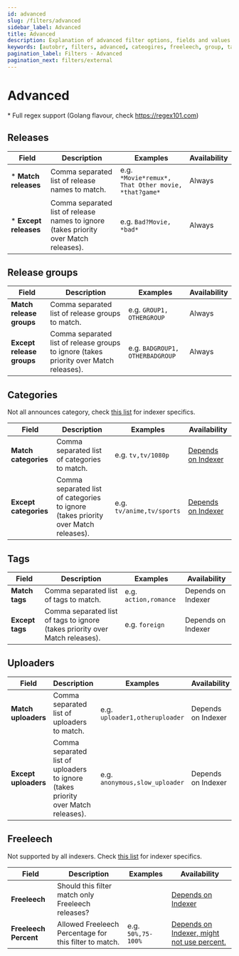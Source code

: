 ```yaml
---
id: advanced
slug: /filters/advanced
sidebar_label: Advanced
title: Advanced
description: Explanation of advanced filter options, fields and values.
keywords: [autobrr, filters, advanced, cateogires, freeleech, group, tags]
pagination_label: Filters - Advanced
pagination_next: filters/external
---
```


# Advanced

\* Full regex support (Golang flavour, check https://regex101.com)

## Releases

| Field                  | Description                                                                           | Examples                                            | Availability |
| ---------------------- | ------------------------------------------------------------------------------------- | --------------------------------------------------- | ------------ |
| \* **Match releases**  | Comma separated list of release names to match.                                       | e.g. `*Movie*remux*, That Other movie, *that?game*` | Always       |
| \* **Except releases** | Comma separated list of release names to ignore (takes priority over Match releases). | e.g. `Bad?Movie, *bad*`                             | Always       |

## Release groups

| Field                     | Description                                                                            | Examples                        | Availability |
| ------------------------- | -------------------------------------------------------------------------------------- | ------------------------------- | ------------ |
| **Match release groups**  | Comma separated list of release groups to match.                                       | e.g. `GROUP1, OTHERGROUP`       | Always       |
| **Except release groups** | Comma separated list of release groups to ignore (takes priority over Match releases). | e.g. `BADGROUP1, OTHERBADGROUP` | Always       |

## Categories

Not all announces category, check [this list](./categories) for indexer specifics.

| Field                 | Description                                                                        | Examples                  | Availability                       |
| --------------------- | ---------------------------------------------------------------------------------- | ------------------------- | ---------------------------------- |
| **Match categories**  | Comma separated list of categories to match.                                       | e.g. `tv,tv/1080p`        | [Depends on Indexer](./categories) |
| **Except categories** | Comma separated list of categories to ignore (takes priority over Match releases). | e.g. `tv/anime,tv/sports` | [Depends on Indexer](./categories) |

## Tags

| Field           | Description                                                                  | Examples              | Availability       |
| --------------- | ---------------------------------------------------------------------------- | --------------------- | ------------------ |
| **Match tags**  | Comma separated list of tags to match.                                       | e.g. `action,romance` | Depends on Indexer |
| **Except tags** | Comma separated list of tags to ignore (takes priority over Match releases). | e.g. `foreign`        | Depends on Indexer |

## Uploaders

| Field                | Description                                                                       | Examples                       | Availability       |
| -------------------- | --------------------------------------------------------------------------------- | ------------------------------ | ------------------ |
| **Match uploaders**  | Comma separated list of uploaders to match.                                       | e.g. `uploader1,otheruploader` | Depends on Indexer |
| **Except uploaders** | Comma separated list of uploaders to ignore (takes priority over Match releases). | e.g. `anonymous,slow_uploader` | Depends on Indexer |

## Freeleech

Not supported by all indexers. Check [this list](./freeleech) for indexer specifics.

| Field                 | Description                                            | Examples           | Availability                                              |
| --------------------- | ------------------------------------------------------ | ------------------ | --------------------------------------------------------- |
| **Freeleech**         | Should this filter match only Freeleech releases?      |                    | [Depends on Indexer](./freeleech)                         |
| **Freeleech Percent** | Allowed Freeleech Percentage for this filter to match. | e.g. `50%,75-100%` | [Depends on Indexer, might not use percent.](./freeleech) |
